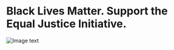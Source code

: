 # Black Lives Matter. Support the Equal Justice Initiative.
![Image text](https://timgsa.baidu.com/timg?image&quality=80&size=b9999_10000&sec=1591183527956&di=101c113158baba6b713a8622833d72ad&imgtype=0&src=http%3A%2F%2Fp6.itc.cn%2Fimages03%2F20200601%2Fbf36e53980224499856e26462fdf3722.jpeg)
